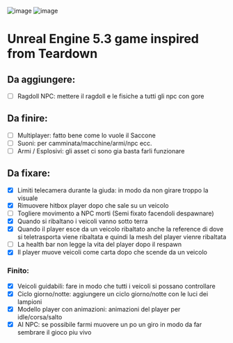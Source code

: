 ![image](https://github.com/LaCapraFaMuu/Game/assets/151669081/7421ffe3-5974-4825-b9af-a960bed6160c)
![image](https://github.com/LaCapraFaMuu/Game/assets/151669081/8f65a58f-08f0-4236-b44b-ba7735f0a321)
# Unreal Engine 5.3 game inspired from Teardown

## Da aggiungere:
- [ ] Ragdoll NPC: mettere il ragdoll e le fisiche a tutti gli npc con gore

## Da finire:
- [ ] Multiplayer: fatto bene come lo vuole il Saccone
- [ ] Suoni: per camminata/macchine/armi/npc ecc.
- [ ] Armi / Esplosivi: gli asset ci sono gia basta farli funzionare

## Da fixare:
- [x] Limiti telecamera durante la giuda: in modo da non girare troppo la visuale
- [x] Rimuovere hitbox player dopo che sale su un veicolo
- [ ] Togliere movimento a NPC morti (Semi fixato facendoli despawnare)
- [x] Quando si ribaltano i veicoli vanno sotto terra
- [x] Quando il player esce da un veicolo ribaltato anche la reference di dove si teletrasporta viene ribaltata e quindi la mesh del player vienre ribaltata
- [ ] La health bar non legge la vita del player dopo il respawn
- [x] Il player muove veicoli come carta dopo che scende da un veicolo

### Finito:
- [x] Veicoli guidabili: fare in modo che tutti i veicoli si possano controllare
- [x] Ciclo giorno/notte: aggiungere un ciclo giorno/notte con le luci dei lampioni
- [x] Modello player con animazioni: animazioni del player per idle/corsa/salto
- [x] AI NPC: se possibile farmi muovere un po un giro in modo da far sembrare il gioco piu vivo
